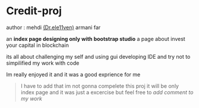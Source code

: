 # Credit-proj
author : mehdi [(Dr.ele11ven)](https://github.com/Drele11ven) armani far


an **index page designing only with bootstrap studio** a page about invest your capital in blockchain 
  
its all about challenging my self and using gui developing IDE and try not to simpilified my work with code

Im really enjoyed it and it was a good exprience for me 

>I have to add that im not gonna compelete this proj it will be only index page and it was just a excercise but feel free to *add comment to my work*
